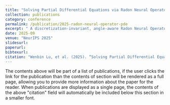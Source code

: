 ```yaml
---
title: "Solving Partial Differential Equations via Radon Neural Operator"
collection: publications
category: conference
permalink: /publication/2025-radon-neural-operator-pde
excerpt: " A discretization-invariant, angle-aware Radon Neural Operator for PDE solving that achieves state-of-the-art performance."
date: 2025-09
venue: "NeurIPS 2025"
slidesurl: 
paperurl: 
bibtexurl: 
citation: "Wenbin Lu, et al. (2025). “Solving Partial Differential Equations via Radon Neural Operator.” In NeurIPS 2025.
---
```

The contents above will be part of a list of publications, if the user clicks the link for the publication than the contents of section will be rendered as a full page, allowing you to provide more information about the paper for the reader. When publications are displayed as a single page, the contents of the above "citation" field will automatically be included below this section in a smaller font.
